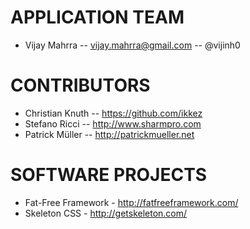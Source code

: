 # APPLICATION TEAM

* Vijay Mahrra -- vijay.mahrra@gmail.com -- @vijinh0

# CONTRIBUTORS

* Christian Knuth -- https://github.com/ikkez
* Stefano Ricci -- http://www.sharmpro.com
* Patrick Müller -- http://patrickmueller.net
 
# SOFTWARE PROJECTS

* Fat-Free Framework - http://fatfreeframework.com/
* Skeleton CSS - http://getskeleton.com/